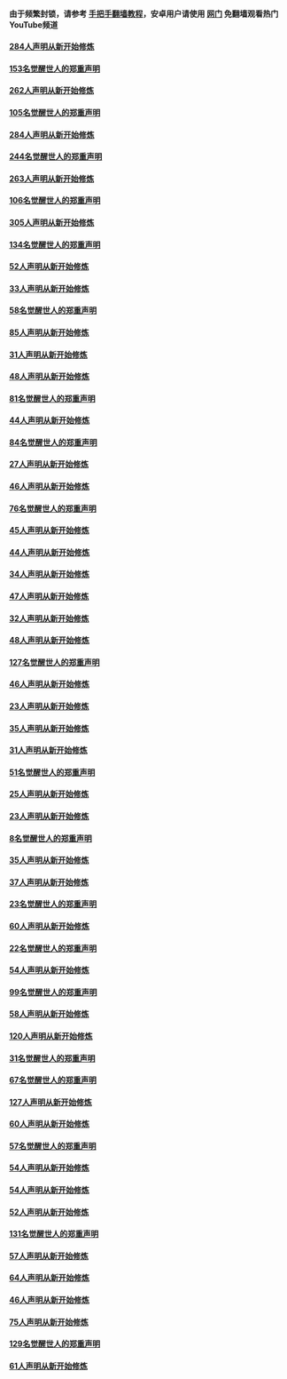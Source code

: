 #### 由于频繁封锁，请参考 [手把手翻墙教程](https://github.com/gfw-breaker/guides/wiki/)，安卓用户请使用 [网门](https://github.com/gfw-breaker/nogfw/blob/master/dl.md?t=04142001) 免翻墙观看热门YouTube频道 

#### [284人声明从新开始修炼](../pages/91/423296.md?t=04142001) 

#### [153名觉醒世人的郑重声明](../pages/91/423295.md?t=04142001) 

#### [262人声明从新开始修炼](../pages/91/423004.md?t=04142001) 

#### [105名觉醒世人的郑重声明](../pages/91/423003.md?t=04142001) 

#### [284人声明从新开始修炼](../pages/91/422707.md?t=04142001) 

#### [244名觉醒世人的郑重声明](../pages/91/422706.md?t=04142001) 

#### [263人声明从新开始修炼](../pages/91/422553.md?t=04142001) 

#### [106名觉醒世人的郑重声明](../pages/91/422552.md?t=04142001) 

#### [305人声明从新开始修炼](../pages/91/422153.md?t=04142001) 

#### [134名觉醒世人的郑重声明](../pages/91/422152.md?t=04142001) 

#### [52人声明从新开始修炼](../pages/91/421846.md?t=04142001) 

#### [33人声明从新开始修炼](../pages/91/421804.md?t=04142001) 

#### [58名觉醒世人的郑重声明](../pages/91/421845.md?t=04142001) 

#### [85人声明从新开始修炼](../pages/91/421769.md?t=04142001) 

#### [31人声明从新开始修炼](../pages/91/421763.md?t=04142001) 

#### [48人声明从新开始修炼](../pages/91/421605.md?t=04142001) 

#### [81名觉醒世人的郑重声明](../pages/91/421656.md?t=04142001) 

#### [44人声明从新开始修炼](../pages/91/421544.md?t=04142001) 

#### [84名觉醒世人的郑重声明](../pages/91/421543.md?t=04142001) 

#### [27人声明从新开始修炼](../pages/91/421465.md?t=04142001) 

#### [46人声明从新开始修炼](../pages/91/421454.md?t=04142001) 

#### [76名觉醒世人的郑重声明](../pages/91/421453.md?t=04142001) 

#### [45人声明从新开始修炼](../pages/91/421452.md?t=04142001) 

#### [44人声明从新开始修炼](../pages/91/421422.md?t=04142001) 

#### [34人声明从新开始修炼](../pages/91/421322.md?t=04142001) 

#### [47人声明从新开始修炼](../pages/91/421264.md?t=04142001) 

#### [32人声明从新开始修炼](../pages/91/421225.md?t=04142001) 

#### [48人声明从新开始修炼](../pages/91/421202.md?t=04142001) 

#### [127名觉醒世人的郑重声明](../pages/91/421224.md?t=04142001) 

#### [46人声明从新开始修炼](../pages/91/421203.md?t=04142001) 

#### [23人声明从新开始修炼](../pages/91/421138.md?t=04142001) 

#### [35人声明从新开始修炼](../pages/91/421122.md?t=04142001) 

#### [31人声明从新开始修炼](../pages/91/421081.md?t=04142001) 

#### [51名觉醒世人的郑重声明](../pages/91/421080.md?t=04142001) 

#### [25人声明从新开始修炼](../pages/91/421020.md?t=04142001) 

#### [23人声明从新开始修炼](../pages/91/420884.md?t=04142001) 

#### [8名觉醒世人的郑重声明](../pages/91/420883.md?t=04142001) 

#### [35人声明从新开始修炼](../pages/91/420809.md?t=04142001) 

#### [37人声明从新开始修炼](../pages/91/420766.md?t=04142001) 

#### [23名觉醒世人的郑重声明](../pages/91/420765.md?t=04142001) 

#### [60人声明从新开始修炼](../pages/91/420727.md?t=04142001) 

#### [22名觉醒世人的郑重声明](../pages/91/420726.md?t=04142001) 

#### [54人声明从新开始修炼](../pages/91/420529.md?t=04142001) 

#### [99名觉醒世人的郑重声明](../pages/91/420528.md?t=04142001) 

#### [58人声明从新开始修炼](../pages/91/420198.md?t=04142001) 

#### [120人声明从新开始修炼](../pages/91/420141.md?t=04142001) 

#### [31名觉醒世人的郑重声明](../pages/91/420197.md?t=04142001) 

#### [67名觉醒世人的郑重声明](../pages/91/420140.md?t=04142001) 

#### [127人声明从新开始修炼](../pages/91/420082.md?t=04142001) 

#### [60人声明从新开始修炼](../pages/91/420081.md?t=04142001) 

#### [57名觉醒世人的郑重声明](../pages/91/420080.md?t=04142001) 

#### [54人声明从新开始修炼](../pages/91/419533.md?t=04142001) 

#### [54人声明从新开始修炼](../pages/91/419532.md?t=04142001) 

#### [52人声明从新开始修炼](../pages/91/419531.md?t=04142001) 

#### [131名觉醒世人的郑重声明](../pages/91/419530.md?t=04142001) 

#### [57人声明从新开始修炼](../pages/91/419430.md?t=04142001) 

#### [64人声明从新开始修炼](../pages/91/419429.md?t=04142001) 

#### [46人声明从新开始修炼](../pages/91/419428.md?t=04142001) 

#### [75人声明从新开始修炼](../pages/91/419427.md?t=04142001) 

#### [129名觉醒世人的郑重声明](../pages/91/419426.md?t=04142001) 

#### [61人声明从新开始修炼](../pages/91/419198.md?t=04142001) 

